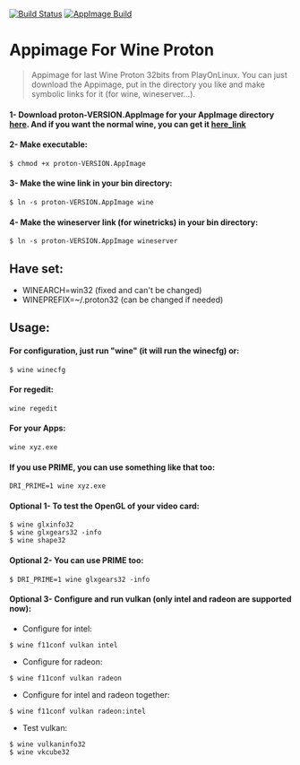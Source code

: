 [![Build Status](https://travis-ci.com/ferion11/Proton_Appimage.svg?branch=master)](https://travis-ci.com/ferion11/Proton_Appimage) [![AppImage Build](https://img.shields.io/badge/AppImage-build-blue)](https://github.com/ferion11/Proton_Appimage/releases)

# Appimage For Wine Proton

>  Appimage for last Wine Proton 32bits from PlayOnLinux. You can just download the Appimage, put in the directory you like and make symbolic links for it (for wine, wineserver...).

####  1- Download proton-VERSION.AppImage for your AppImage directory [here][PROTON_release_continuous]. And if you want the normal wine, you can get it [here_link][WINE_normal]
####  2- Make executable:
```
$ chmod +x proton-VERSION.AppImage
```
####  3- Make the wine link in your bin directory:
```
$ ln -s proton-VERSION.AppImage wine
```
####  4- Make the wineserver link (for winetricks) in your bin directory:
```
$ ln -s proton-VERSION.AppImage wineserver
```

##  Have set:
- WINEARCH=win32 (fixed and can't be changed)
- WINEPREFIX=~/.proton32 (can be changed if needed)

##  Usage:
####  For configuration, just run "wine" (it will run the winecfg) or:
```
$ wine winecfg
```
####  For regedit:
```
wine regedit
```
####  For your Apps:
```
wine xyz.exe
```
####  If you use PRIME, you can use something like that too:
```
DRI_PRIME=1 wine xyz.exe
```
####  Optional 1- To test the OpenGL of your video card:
```
$ wine glxinfo32
$ wine glxgears32 -info
$ wine shape32
```
####  Optional 2- You can use PRIME too:
```
$ DRI_PRIME=1 wine glxgears32 -info
```
####  Optional 3- Configure and run vulkan (only intel and radeon are supported now):
- Configure for intel:
```
$ wine f11conf vulkan intel
```
-  Configure for radeon:
```
$ wine f11conf vulkan radeon
```
-  Configure for intel and radeon together:
```
$ wine f11conf vulkan radeon:intel
```
-  Test vulkan:
```
$ wine vulkaninfo32
$ wine vkcube32
```

[PROTON_release_continuous]: https://github.com/ferion11/Proton_Appimage/releases/tag/continuous "here"
[WINE_normal]: https://github.com/ferion11/Wine_Appimage "here_link"
